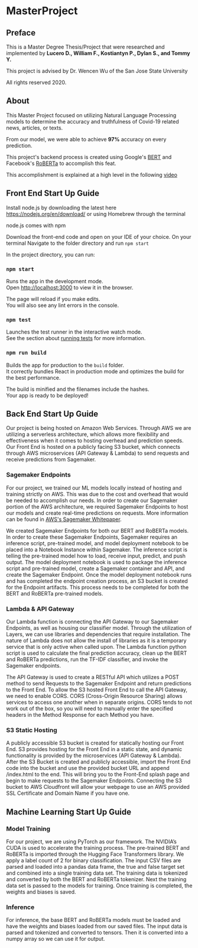 # MasterProject
## Preface
This is a Master Degree Thesis/Project that were researched and implemented by **Lucero D., William F., Kostiantyn P., Dylan S., and Tommy Y.**

This project is advised by Dr. Wencen Wu of the San Jose State University

All rights reserved 2020.



## About
This Master Project focused on utilizing Natural Language Processing models to determine the accuracy and truthfulness of Covid-19 related news, articles, or texts.

From our model, we were able to achieve **97%** accuracy on every prediction.

This project's backend process is created using Google's [BERT](https://github.com/google-research/bert) and Facebook's [RoBERTa](https://pytorch.org/hub/pytorch_fairseq_roberta/) to accomplish this feat.

This accomplishment is explained at a high level in the following [video](https://www.youtube.com/watch?v=jdU5Zek-iJM)


## Front End Start Up Guide
Install node.js by downloading the latest here https://nodejs.org/en/download/ or using Homebrew through the terminal

node.js comes with npm 

Download the front-end code and open on your IDE of your choice.
On your terminal Navigate to the folder directory and run `npm start`

In the project directory, you can run:
### `npm start`

Runs the app in the development mode.\
Open [http://localhost:3000](http://localhost:3000) to view it in the browser.

The page will reload if you make edits.\
You will also see any lint errors in the console.

### `npm test`

Launches the test runner in the interactive watch mode.\
See the section about [running tests](https://facebook.github.io/create-react-app/docs/running-tests) for more information.

### `npm run build`

Builds the app for production to the `build` folder.\
It correctly bundles React in production mode and optimizes the build for the best performance.

The build is minified and the filenames include the hashes.\
Your app is ready to be deployed!

## Back End Start Up Guide
Our project is being hosted on Amazon Web Services. Through AWS we are utilizing a serverless architecture, which allows more flexibility and effectiveness when it comes to hosting overhead and prediction speeds. Our Front End is hosted on a publicly facing S3 bucket, which connects through AWS microservices (API Gateway & Lambda) to send requests and receive predictions from Sagemaker.

### Sagemaker Endpoints
For our project, we trained our ML models locally instead of hosting and training strictly on AWS. This was due to the cost and overhead that would be needed to accomplish our needs. In order to create our Sagemaker portion of the AWS architecture, we required Sagemaker Endpoints to host our models and create real-time predictions on requests. More information can be found in [AWS's Sagemaker Whitepaper](https://docs.aws.amazon.com/sagemaker/index.html).

We created Sagemaker Endpoints for both our BERT and RoBERTa models. In order to create these Sagemaker Endpoints, Sagemaker requires an inference script, pre-trained model, and model deployment notebook to be placed into a Notebook Instance within Sagemaker. The inference script is telling the pre-trained model how to load, receive input, predict, and push output. The model deployment notebook is used to package the inference script and pre-trained model, create a Sagemaker container and API, and create the Sagemaker Endpoint. Once the model deployment notebook runs and has completed the endpoint creation process, an S3 bucket is created for the Endpoint artifacts. This process needs to be completed for both the BERT and RoBERTa pre-trained models.


### Lambda & API Gateway
Our Lambda function is connecting the API Gateway to our Sagemaker Endpoints, as well as housing our classifier model. Through the utilization of Layers, we can use libraries and dependencies that require installation. The nature of Lambda does not allow the install of libraries as it is a temporary service that is only active when called upon. The Lambda function python script is used to calculate the final prediction accuracy, clean up the BERT and RoBERTa predictions, run the TF-IDF classifier, and invoke the Sagemaker endpoints.

The API Gateway is used to create a RESTful API which utilizes a POST method to send Requests to the Sagemaker Endpoint and return predictions to the Front End. To allow the S3 hosted Front End to call the API Gateway, we need to enable CORS. CORS (Cross-Origin Resource Sharing) allows services to access one another when in separate origins. CORS tends to not work out of the box, so you will need to manually enter the specified headers in the Method Response for each Method you have.    

### S3 Static Hosting
A publicly accessible S3 bucket is created for statically hosting our Front End. S3 provides hosting for the Front End in a static state, and dynamic functionality is provided by the microservices (API Gateway & Lambda). After the S3 Bucket is created and publicly accessible, import the Front End code into the bucket and use the provided bucket URL and append /index.html to the end. This will bring you to the Front-End splash page and begin to make requests to the Sagemaker Endpoints. Connecting the S3 bucket to AWS Cloudfront will allow your webpage to use an AWS provided SSL Certificate and Domain Name if you have one.



## Machine Learning Start Up Guide

### Model Training
For our project, we are using PyTorch as our framework. The NVIDIA’s CUDA is used to accelerate the training process. The pre-trained BERT and RoBERTa is imported through the Hugging Face Transformers library. We apply a label count of 2 for binary classification. The input CSV files are parsed and loaded into a pandas data frame, the true and false target set and combined into a single training data set. The training data is tokenized and converted by both the BERT and RoBERTa tokenizer. Next the training data set is passed to the models for training.  Once training is completed, the weights and biases is saved.

### Inference
For inference, the base BERT and RoBERTa models must be loaded and have the weights and biases loaded from our saved files. The input data is parsed and tokenized and converted to tensors. Then it is converted into a numpy array so we can use it for output.


